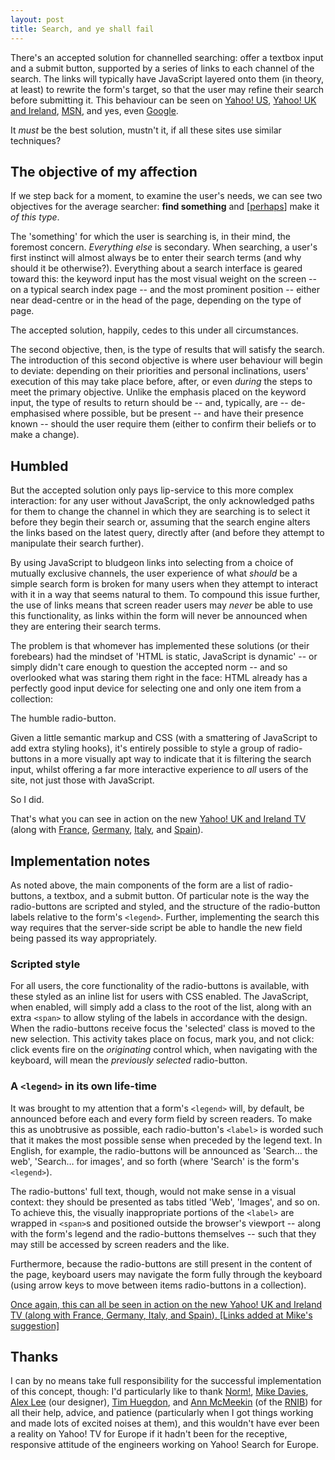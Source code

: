 ```yaml
---
layout: post
title: Search, and ye shall fail
---
```

There's an accepted solution for channelled searching: offer a textbox
input and a submit button, supported by a series of links to each
channel of the search. The links will typically have JavaScript layered
onto them (in theory, at least) to rewrite the form's target, so that
the user may refine their search before submitting it. This behaviour
can be seen on [Yahoo! US][Y!US], [Yahoo! UK and Ireland][Y!UK],
[MSN][MSN], and yes, even [Google][].

It *must* be the best solution, mustn't it, if all these sites use
similar techniques?

## The objective of my affection

If we step back for a moment, to examine the user's needs, we can see
two objectives for the average searcher: **find something** and
[<ins>perhaps</ins>] make it *of this type*.

The 'something' for which the user is searching is, in their mind, the
foremost concern. *Everything else* is secondary. When searching, a
user's first instinct will almost always be to enter their search terms
(and why should it be otherwise?). Everything about a search interface
is geared toward this: the keyword input has the most visual weight on
the screen -- on a typical search index page -- and the most prominent
position -- either near dead-centre or in the head of the page,
depending on the type of page.

The accepted solution, happily, cedes to this under all circumstances.

The second objective, then, is the type of results that will satisfy the
search. The introduction of this second objective is where user
behaviour will begin to deviate: depending on their priorities and
personal inclinations, users' execution of this may take place before,
after, or even *during* the steps to meet the primary objective. Unlike
the emphasis placed on the keyword input, the type of results to return
should be -- and, typically, are -- de-emphasised where possible, but be
present -- and have their presence known -- should the user require them
(either to confirm their beliefs or to make a change).

## Humbled

But the accepted solution only pays lip-service to this more complex
interaction: for any user without JavaScript, the only acknowledged
paths for them to change the channel in which they are searching is to
select it before they begin their search or, assuming that the search
engine alters the links based on the latest query, directly after (and
before they attempt to manipulate their search further).

By using JavaScript to bludgeon links into selecting from a choice of
mutually exclusive channels, the user experience of what *should* be a
simple search form is broken for many users when they attempt to
interact with it in a way that seems natural to them. To compound this
issue further, the use of links means that screen reader users may
*never* be able to use this functionality, as links within the form will
never be announced when they are entering their search terms.

The problem is that whomever has implemented these solutions (or their
forebears) had the mindset of 'HTML is static, JavaScript is dynamic' --
or simply didn't care enough to question the accepted norm -- and so
overlooked what was staring them right in the face: HTML already has a
perfectly good input device for selecting one and only one item from a
collection:

The humble radio-button.

Given a little semantic markup and CSS (with a smattering of JavaScript
to add extra styling hooks), it's entirely possible to style a group of
radio-buttons in a more visually apt way to indicate that it is
filtering the search input, whilst offering a far more interactive
experience to *all* users of the site, not just those with JavaScript.

So I did.

That's what you can see in action on the new [Yahoo! UK and Ireland
TV][Y!TV UK] (along with [France][Y!TV FR], [Germany][Y!TV DE],
[Italy][Y!TV IT], and [Spain][Y!TV ES]).

## Implementation notes

As noted above, the main components of the form are a list of
radio-buttons, a textbox, and a submit button. Of particular note is the
way the radio-buttons are scripted and styled, and the structure of the
radio-button labels relative to the form's `<legend>`. Further,
implementing the search this way requires that the server-side script be
able to handle the new field being passed its way appropriately.

### Scripted style

For all users, the core functionality of the radio-buttons is available,
with these styled as an inline list for users with CSS enabled. The
JavaScript, when enabled, will simply add a class to the root of the
list, along with an extra `<span>` to allow styling of the labels in
accordance with the design. When the radio-buttons receive focus the
'selected' class is moved to the new selection. This activity takes
place on focus, mark you, and not click: click events fire on the
*originating* control which, when navigating with the keyboard, will
mean the *previously selected* radio-button.

### A `<legend>` in its own life-time

It was brought to my attention that a form's `<legend>` will, by
default, be announced before each and every form field by screen
readers. To make this as unobtrusive as possible, each radio-button's
`<label>` is worded such that it makes the most possible sense when
preceded by the legend text. In English, for example, the radio-buttons
will be announced as 'Search… the web', 'Search… for images', and so
forth (where 'Search' is the form's `<legend>`).

The radio-buttons' full text, though, would not make sense in a visual
context: they should be presented as tabs titled 'Web', 'Images', and so
on. To achieve this, the visually inappropriate portions of the
`<label>` are wrapped in `<span>`s and positioned outside the browser's
viewport -- along with the form's legend and the radio-buttons
themselves -- such that they may still be accessed by screen readers and
the like.

Furthermore, because the radio-buttons are still present in the content
of the page, keyboard users may navigate the form fully through the
keyboard (using arrow keys to move between items radio-buttons in a
collection).

<ins>Once again, this can all be seen in action on the new [Yahoo! UK
and Ireland TV][Y!TV UK] (along with [France][Y!TV FR], [Germany][Y!TV
DE], [Italy][Y!TV IT], and [Spain][Y!TV ES]). [Links added at Mike's
suggestion]</ins>

## Thanks

I can by no means take full responsibility for the successful
implementation of this concept, though: I'd particularly like to thank
[Norm!][], [Mike Davies][], [Alex Lee][] (our designer), [Tim
Huegdon][], and [Ann McMeekin][] (of the [RNIB][RNIB]) for all their
help, advice, and patience (particularly when I got things working and
made lots of excited noises at them), and this wouldn't have ever been a
reality on Yahoo! TV for Europe if it hadn't been for the receptive,
responsive attitude of the engineers working on Yahoo! Search for
Europe.

[Y!US]:   http://yahoo.com/
[Y!UK]:   http://uk.yahoo.com/
[MSN]:    http://msn.com/
[Google]: http://google.com/

[Y!TV UK]:http://uk.tv.yahoo.com/
[Y!TV FR]:http://fr.tv.yahoo.com/ "Yahoo! France Télé"
[Y!TV DE]:http://de.tv.yahoo.com/ "Yahoo! Deutschland TV"
[Y!TV IT]:http://it.tv.yahoo.com/ "YahoO! Italia TV"
[Y!TV ES]:http://es.tv.yahoo.com/ "Yahoo! España TV"

[Norm!]:       http://cackhanded.net/ "Mark Norman Francis's Cackhanded.net"
[Mike Davies]: http://www.isolani.co.uk/ "Mike Davies's isolani"
[Alex Lee]:    http://www.csensedesign.co.uk/ "Alex Lee: in the arms of strangers"
[Tim Huegdon]: http://nefariousdesigns.co.uk/ "Tim Huegdon's Nefarious Designs"
[Ann McMeekin]:http://www.pixeldiva.co.uk/ "Ann McMeekin: pixeldiva"
[RNIB]:        http://www.rnib.org.uk/
